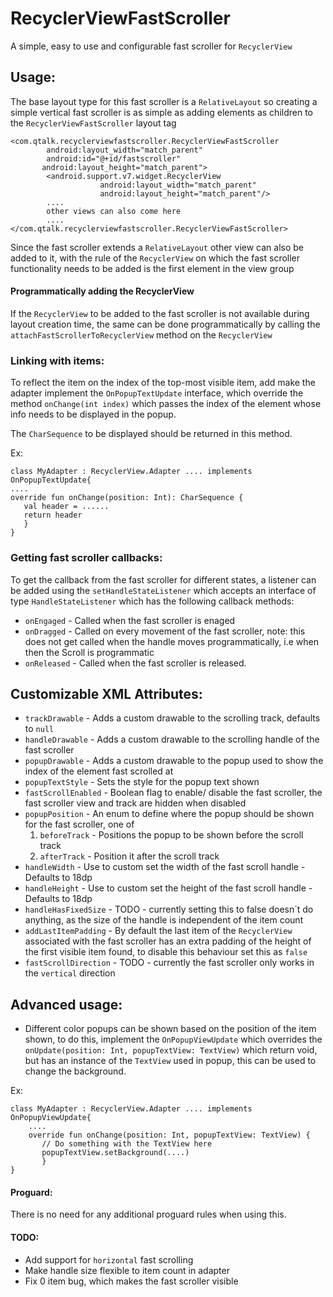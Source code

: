# RecyclerViewFastScroller

A simple, easy to use and configurable fast scroller for `RecyclerView`

## Usage:

The base layout type for this fast scroller is a `RelativeLayout` so creating a simple
vertical fast scroller is as simple as adding elements as children to the `RecyclerViewFastScroller` layout tag

    <com.qtalk.recyclerviewfastscroller.RecyclerViewFastScroller
            android:layout_width="match_parent"
            android:id="@+id/fastscroller"
           android:layout_height="match_parent">
            <android.support.v7.widget.RecyclerView
                        android:layout_width="match_parent"
                        android:layout_height="match_parent"/>
            ....
            other views can also come here
            ....
    </com.qtalk.recyclerviewfastscroller.RecyclerViewFastScroller>
    
Since the fast scroller extends a `RelativeLayout` other view can also be added to it, with the rule of 
the `RecyclerView` on which the fast scroller functionality needs to be added is the first element in the view group

#### Programmatically adding the RecyclerView

If the `RecyclerView` to be added to the fast scroller is not available during layout creation time, the same can be done programmatically 
by calling the `attachFastScrollerToRecyclerView` method on the `RecyclerView`

### Linking with items:
To reflect the item on the index of the top-most visible item, add make the adapter implement the `OnPopupTextUpdate` interface, which override the method
`onChange(int index)` which passes the index of the element whose info needs to be displayed in the popup. 

The `CharSequence` to be displayed should be returned in this method. 

Ex:

    class MyAdapter : RecyclerView.Adapter .... implements OnPopupTextUpdate{
    ....
    override fun onChange(position: Int): CharSequence {
       val header = ......
       return header                  
       }
    } 

### Getting fast scroller callbacks:

To get the callback from the fast scroller for different states, a listener can be added using the `setHandleStateListener` which accepts an interface of type
`HandleStateListener` which has the following callback methods: 
* `onEngaged` - Called  when the fast scroller is enaged
* `onDragged` - Called on every movement of the fast scroller, note: this does not get called when the handle moves programmatically, i.e when then the Scroll is programmatic
* `onReleased` - Called when the fast scroller is released. 

## Customizable XML Attributes: 

* `trackDrawable` - Adds a custom drawable to the scrolling track, defaults to `null` 
* `handleDrawable` - Adds a custom drawable to the scrolling handle of the fast scroller 
* `popupDrawable` - Adds a custom drawable to the popup used to show the index of the element fast scrolled at
* `popupTextStyle` - Sets the style for the popup text shown
* `fastScrollEnabled` - Boolean flag to enable/ disable the fast scroller, the fast scroller view and track are hidden when disabled
* `popupPosition` - An enum to define where the popup should be shown for the fast scroller, one of 
   1. `beforeTrack` - Positions the popup to be shown before the scroll track
   2. `afterTrack` - Position it after the scroll track
* `handleWidth` - Use to custom set the width of the fast scroll handle - Defaults to 18dp
* `handleHeight` - Use to custom set the height of the fast scroll handle - Defaults to 18dp
* `handleHasFixedSize` - TODO - currently setting this to false doesn`t do anything, as the size of the handle is independent of the item count
* `addLastItemPadding` - By default the last item of the `RecyclerView` associated with the fast scroller has an extra padding of the height of the first visible item found, to disable this behaviour set this as `false`
* `fastScrollDirection` - TODO - currently the fast scroller only works in the `vertical` direction

## Advanced usage:

* Different color popups can be shown based on the position of the item shown, to do this, implement the `OnPopupViewUpdate` which overrides the 
`onUpdate(position: Int, popupTextView: TextView)` which return void, but has an instance of the `TextView` used in popup, this can be used to change the background. 

Ex: 
    
    class MyAdapter : RecyclerView.Adapter .... implements OnPopupViewUpdate{
        ....
        override fun onChange(position: Int, popupTextView: TextView) {
           // Do something with the TextView here
           popupTextView.setBackground(....)
           }
    }
#### Proguard: 
There is no need for any additional proguard rules when using this. 

#### TODO: 

* Add support for `horizontal` fast scrolling
* Make handle size flexible to item count in adapter
* Fix 0 item bug, which makes the fast scroller visible 
